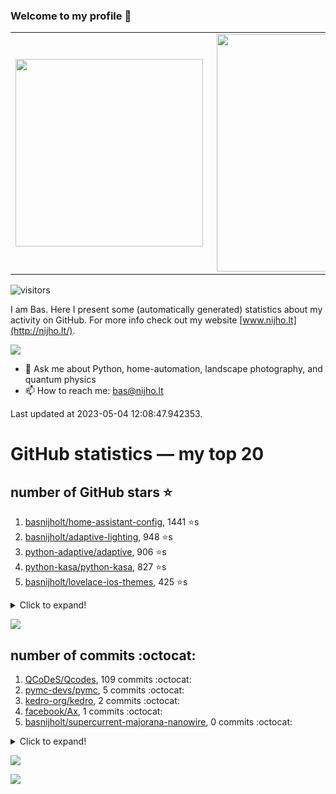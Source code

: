 ### Welcome to my profile 👋

<center>
  <table>
    <tr>
        <td><img width="300px" align="left" src="https://github-readme-stats.vercel.app/api/top-langs/?username=basnijholt&hide=TeX,Jupyter%20Notebook&layout=compact&theme=radical" /></td>
        <td><img align='right' src="https://github-readme-stats.vercel.app/api?username=basnijholt&show_icons=true&theme=radical" width="380"></td>
    </tr>
  </table>
</center>

![visitors](https://visitor-badge.glitch.me/badge?page_id=basnijholt.visitor-badge)

I am Bas. Here I present some (automatically generated) statistics about my activity on GitHub. For more info check out my website [www.nijho.lt](http://nijho.lt/).

![](https://www.nijho.lt/authors/admin/avatar_hu9e60e4b9bc120dfb6a666009f2878da6_182107_250x250_fill_q90_lanczos_center.jpg)

- 💬 Ask me about Python, home-automation, landscape photography, and quantum physics
- 📫 How to reach me: bas@nijho.lt

Last updated at 2023-05-04 12:08:47.942353.

# GitHub statistics — my top 20

## number of GitHub stars ⭐️

1. [basnijholt/home-assistant-config](https://github.com/basnijholt/home-assistant-config/), 1441 ⭐️s
2. [basnijholt/adaptive-lighting](https://github.com/basnijholt/adaptive-lighting/), 948 ⭐️s
3. [python-adaptive/adaptive](https://github.com/python-adaptive/adaptive/), 906 ⭐️s
4. [python-kasa/python-kasa](https://github.com/python-kasa/python-kasa/), 827 ⭐️s
5. [basnijholt/lovelace-ios-themes](https://github.com/basnijholt/lovelace-ios-themes/), 425 ⭐️s
<details><summary>Click to expand!</summary>

6. [basnijholt/lovelace-ios-dark-mode-theme](https://github.com/basnijholt/lovelace-ios-dark-mode-theme/), 408 ⭐️s
7. [basnijholt/miflora](https://github.com/basnijholt/miflora/), 360 ⭐️s
8. [topocm/topocm_content](https://github.com/topocm/topocm_content/), 238 ⭐️s
9. [basnijholt/home-assistant-streamdeck-yaml](https://github.com/basnijholt/home-assistant-streamdeck-yaml/), 102 ⭐️s
10. [basnijholt/home-assistant-macbook-touch-bar](https://github.com/basnijholt/home-assistant-macbook-touch-bar/), 91 ⭐️s
11. [kwant-project/kwant](https://github.com/kwant-project/kwant/), 71 ⭐️s
12. [basnijholt/markdown-code-runner](https://github.com/basnijholt/markdown-code-runner/), 52 ⭐️s
13. [basnijholt/home-assistant-streamdeck-yaml-addon](https://github.com/basnijholt/home-assistant-streamdeck-yaml-addon/), 41 ⭐️s
14. [basnijholt/aiokef](https://github.com/basnijholt/aiokef/), 28 ⭐️s
15. [basnijholt/thesis-cover](https://github.com/basnijholt/thesis-cover/), 25 ⭐️s
16. [basnijholt/instacron](https://github.com/basnijholt/instacron/), 19 ⭐️s
17. [basnijholt/adaptive-scheduler](https://github.com/basnijholt/adaptive-scheduler/), 15 ⭐️s
18. [basnijholt/addon-otmonitor](https://github.com/basnijholt/addon-otmonitor/), 13 ⭐️s
19. [kwant-project/kwant-tutorial-2016](https://github.com/kwant-project/kwant-tutorial-2016/), 13 ⭐️s
20. [basnijholt/thesis](https://github.com/basnijholt/thesis/), 11 ⭐️s

</details>

![](https://github.com/basnijholt/basnijholt/raw/main/stars_over_time.png)

## number of commits :octocat:

1. [QCoDeS/Qcodes](https://github.com/QCoDeS/Qcodes/), 109 commits :octocat:
2. [pymc-devs/pymc](https://github.com/pymc-devs/pymc/), 5 commits :octocat:
3. [kedro-org/kedro](https://github.com/kedro-org/kedro/), 2 commits :octocat:
4. [facebook/Ax](https://github.com/facebook/Ax/), 1 commits :octocat:
5. [basnijholt/supercurrent-majorana-nanowire](https://github.com/basnijholt/supercurrent-majorana-nanowire/), 0 commits :octocat:
<details><summary>Click to expand!</summary>

6. [basnijholt/lovelace-ios-dark-mode-theme](https://github.com/basnijholt/lovelace-ios-dark-mode-theme/), 0 commits :octocat:
7. [synesthesiam/hassio-addons](https://github.com/synesthesiam/hassio-addons/), 0 commits :octocat:
8. [sobolevn/git-secret](https://github.com/sobolevn/git-secret/), 0 commits :octocat:
9. [rust-lang/rustlings](https://github.com/rust-lang/rustlings/), 0 commits :octocat:
10. [sseemayer/qstat-pretty](https://github.com/sseemayer/qstat-pretty/), 0 commits :octocat:
11. [benfred/py-spy](https://github.com/benfred/py-spy/), 0 commits :octocat:
12. [conda-forge/paramiko-feedstock](https://github.com/conda-forge/paramiko-feedstock/), 0 commits :octocat:
13. [ccxt/ccxt](https://github.com/ccxt/ccxt/), 0 commits :octocat:
14. [microsoft/qmt](https://github.com/microsoft/qmt/), 0 commits :octocat:
15. [microsoft/aiida-dynamic-workflows](https://github.com/microsoft/aiida-dynamic-workflows/), 0 commits :octocat:
16. [sabnzbd/sabnzbd](https://github.com/sabnzbd/sabnzbd/), 0 commits :octocat:
17. [bramkragten/swipe-card](https://github.com/bramkragten/swipe-card/), 0 commits :octocat:
18. [hacs/default](https://github.com/hacs/default/), 0 commits :octocat:
19. [wowchemy/starter-hugo-academic](https://github.com/wowchemy/starter-hugo-academic/), 0 commits :octocat:
20. [conda-forge/suitesparse-feedstock](https://github.com/conda-forge/suitesparse-feedstock/), 0 commits :octocat:

</details>

![](https://github.com/basnijholt/basnijholt/raw/main/commits_per_hour.png)

![](https://github.com/basnijholt/basnijholt/raw/main/commits_per_weekday.png)

